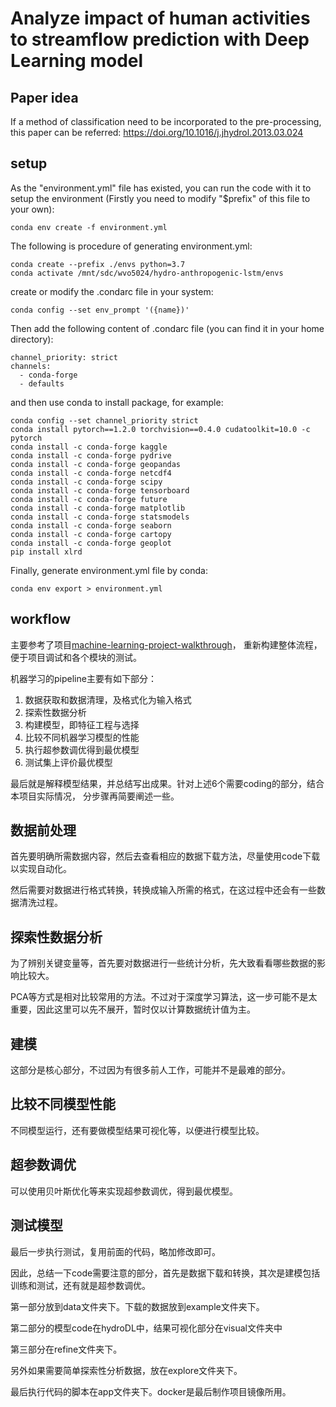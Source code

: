 # Analyze impact of human activities to streamflow prediction with Deep Learning model

## Paper idea

If a method of classification need to be incorporated to the pre-processing, this paper can be referred: https://doi.org/10.1016/j.jhydrol.2013.03.024

## setup

As the "environment.yml" file has existed, you can run the code with it to setup the environment (Firstly you need to modify "$prefix" of this file to your own):

```Shell
conda env create -f environment.yml
```

The following is procedure of generating environment.yml:

```Shell
conda create --prefix ./envs python=3.7
conda activate /mnt/sdc/wvo5024/hydro-anthropogenic-lstm/envs
```
create or modify the .condarc file in your system:

```Shell
conda config --set env_prompt '({name})'
```

Then add the following content of .condarc file (you can find it in your home directory):

```.condarc
channel_priority: strict
channels:
  - conda-forge
  - defaults
```
 
and then use conda to install package, for example:

```Shell
conda config --set channel_priority strict
conda install pytorch==1.2.0 torchvision==0.4.0 cudatoolkit=10.0 -c pytorch
conda install -c conda-forge kaggle
conda install -c conda-forge pydrive
conda install -c conda-forge geopandas
conda install -c conda-forge netcdf4
conda install -c conda-forge scipy
conda install -c conda-forge tensorboard
conda install -c conda-forge future
conda install -c conda-forge matplotlib
conda install -c conda-forge statsmodels
conda install -c conda-forge seaborn
conda install -c conda-forge cartopy
conda install -c conda-forge geoplot
pip install xlrd
```

Finally, generate environment.yml file by conda:

```Shell
conda env export > environment.yml
```

## workflow

主要参考了项目[machine-learning-project-walkthrough](https://github.com/WillKoehrsen/machine-learning-project-walkthrough)，
重新构建整体流程，便于项目调试和各个模块的测试。

机器学习的pipeline主要有如下部分：

1. 数据获取和数据清理，及格式化为输入格式
2. 探索性数据分析
3. 构建模型，即特征工程与选择
4. 比较不同机器学习模型的性能
5. 执行超参数调优得到最优模型
6. 测试集上评价最优模型

最后就是解释模型结果，并总结写出成果。针对上述6个需要coding的部分，结合本项目实际情况，
分步骤再简要阐述一些。
 
## 数据前处理

首先要明确所需数据内容，然后去查看相应的数据下载方法，尽量使用code下载以实现自动化。

然后需要对数据进行格式转换，转换成输入所需的格式，在这过程中还会有一些数据清洗过程。

## 探索性数据分析

为了辨别关键变量等，首先要对数据进行一些统计分析，先大致看看哪些数据的影响比较大。

PCA等方式是相对比较常用的方法。不过对于深度学习算法，这一步可能不是太重要，因此这里可以先不展开，暂时仅以计算数据统计值为主。

## 建模

这部分是核心部分，不过因为有很多前人工作，可能并不是最难的部分。

## 比较不同模型性能

不同模型运行，还有要做模型结果可视化等，以便进行模型比较。

## 超参数调优

可以使用贝叶斯优化等来实现超参数调优，得到最优模型。

## 测试模型

最后一步执行测试，复用前面的代码，略加修改即可。

因此，总结一下code需要注意的部分，首先是数据下载和转换，其次是建模包括训练和测试，还有就是超参数调优。

第一部分放到data文件夹下。下载的数据放到example文件夹下。

第二部分的模型code在hydroDL中，结果可视化部分在visual文件夹中

第三部分在refine文件夹下。

另外如果需要简单探索性分析数据，放在explore文件夹下。

最后执行代码的脚本在app文件夹下。docker是最后制作项目镜像所用。
